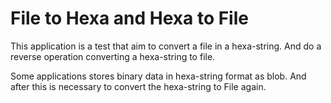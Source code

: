 # File to Hexa and Hexa to File

This application is a test that aim to convert a file in a hexa-string.
And do a reverse operation converting a hexa-string to file.

Some applications stores binary data in hexa-string format as blob.
And after this is necessary to convert the hexa-string to File again.